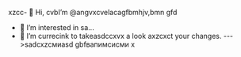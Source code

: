 xzcc- 👋 Hi, cvbI’m @angvxcvelacagfbmhjv,bmn gfd
- 👀 I’m interested in sa...
- 🌱 I’m currecink to takeasdccxvx a look axzcxct your changes.
--->sadcxzсмиasd
gbfвапимсисми
x

